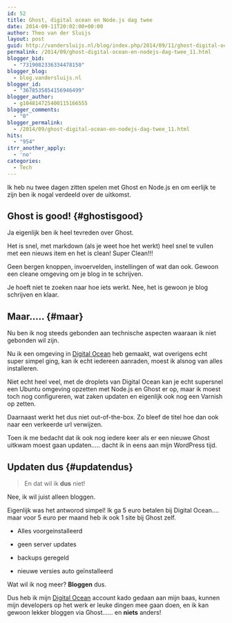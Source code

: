 ```yaml
---
id: 52
title: Ghost, digital ocean en Node.js dag twee
date: 2014-09-11T20:02:00+00:00
author: Theo van der Sluijs
layout: post
guid: http://vandersluijs.nl/blog/index.php/2014/09/11/ghost-digital-ocean-en-nodejs-dag-twee_11/
permalink: /2014/09/ghost-digital-ocean-en-nodejs-dag-twee_11.html
blogger_bid:
  - "7319082336334478150"
blogger_blog:
  - blog.vandersluijs.nl
blogger_id:
  - "3678535854156946499"
blogger_author:
  - g104814725400115166555
blogger_comments:
  - "0"
blogger_permalink:
  - /2014/09/ghost-digital-ocean-en-nodejs-dag-twee_11.html
hits:
  - "954"
itrr_another_apply:
  - 'no'
categories:
  - Tech
---
```

Ik heb nu twee dagen zitten spelen met Ghost en Node.js en om eerlijk te zijn ben ik nogal verdeeld over de uitkomst.

## Ghost is good! {#ghostisgood}

Ja eigenlijk ben ik heel tevreden over Ghost.

Het is snel, met markdown (als je weet hoe het werkt) heel snel te vullen met een nieuws item en het is clean! Super Clean!!!

Geen bergen knoppen, invoervelden, instellingen of wat dan ook. Gewoon een cleane omgeving om je blog in te schrijven.

Je hoeft niet te zoeken naar hoe iets werkt. Nee, het is gewoon je blog schrijven en klaar.

## Maar&#8230;.. {#maar}

Nu ben ik nog steeds gebonden aan technische aspecten waaraan ik niet gebonden wil zijn.

Nu ik een omgeving in [Digital Ocean](https://www.digitalocean.com/?refcode=38909179d2dc) heb gemaakt, wat overigens echt super simpel ging, kan ik echt iedereen aanraden, moest ik alsnog van alles installeren.

Niet echt heel veel, met de droplets van Digital Ocean kan je echt supersnel een Ubuntu omgeving opzetten met Node.js en Ghost er op, maar ik moest toch nog configureren, wat zaken updaten en eigenlijk ook nog een Varnish op zetten.

Daarnaast werkt het dus niet out-of-the-box. Zo bleef de titel hoe dan ook naar een verkeerde url verwijzen.

Toen ik me bedacht dat ik ook nog iedere keer als er een nieuwe Ghost uitkwam moest gaan updaten&#8230;.. dacht ik in eens aan mijn WordPress tijd.

## Updaten dus {#updatendus}

> En dat wil ik **dus** niet!

Nee, ik wil juist alleen bloggen. 

Eigenlijk was het antworod simpel! Ik ga 5 euro betalen bij Digital Ocean&#8230;. maar voor 5 euro per maand heb ik ook 1 site bij Ghost zelf.

</p> 

  * Alles voorgeinstalleerd


  * geen server updates


  * backups geregeld


  * nieuwe versies auto geïnstalleerd
</ul> 

Wat wil ik nog meer? **Bloggen** dus.

Dus heb ik mijn [Digital Ocean](https://www.digitalocean.com/?refcode=38909179d2dc) account kado gedaan aan mijn baas, kunnen mijn developers op het werk er leuke dingen mee gaan doen, en ik kan gewoon lekker bloggen via Ghost&#8230;&#8230; en **niets** anders!